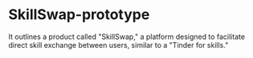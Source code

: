 # SkillSwap-prototype
It outlines a product called "SkillSwap," a platform designed to facilitate direct skill exchange between users, similar to a "Tinder for skills."
